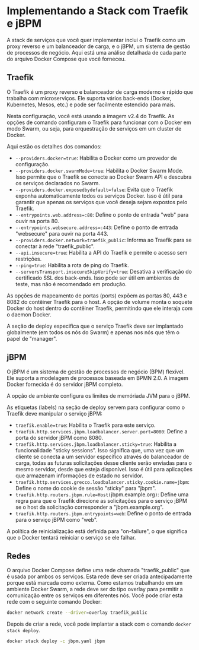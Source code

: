 # Implementando a Stack com Traefik e jBPM

A stack de serviços que você quer implementar inclui o Traefik como um proxy reverso e um balanceador de carga, e o jBPM, um sistema de gestão de processos de negócio. Aqui está uma análise detalhada de cada parte do arquivo Docker Compose que você forneceu.

## Traefik

O Traefik é um proxy reverso e balanceador de carga moderno e rápido que trabalha com microserviços. Ele suporta vários back-ends (Docker, Kubernetes, Mesos, etc.) e pode ser facilmente estendido para mais.

Nesta configuração, você está usando a imagem v2.4 do Traefik. As opções de comando configuram o Traefik para funcionar com o Docker em modo Swarm, ou seja, para orquestração de serviços em um cluster de Docker.

Aqui estão os detalhes dos comandos:

- `--providers.docker=true`: Habilita o Docker como um provedor de configuração.
- `--providers.docker.swarmMode=true`: Habilita o Docker Swarm Mode. Isso permite que o Traefik se conecte ao Docker Swarm API e descubra os serviços declarados no Swarm.
- `--providers.docker.exposedbydefault=false`: Evita que o Traefik exponha automaticamente todos os serviços Docker. Isso é útil para garantir que apenas os serviços que você deseja sejam expostos pelo Traefik.
- `--entrypoints.web.address=:80`: Define o ponto de entrada "web" para ouvir na porta 80.
- `--entrypoints.websecure.address=:443`: Define o ponto de entrada "websecure" para ouvir na porta 443.
- `--providers.docker.network=traefik_public`: Informa ao Traefik para se conectar à rede "traefik_public".
- `--api.insecure=true`: Habilita a API do Traefik e permite o acesso sem restrições.
- `--ping=true`: Habilita a rota de ping do Traefik.
- `--serversTransport.insecureSkipVerify=true`: Desativa a verificação do certificado SSL dos back-ends. Isso pode ser útil em ambientes de teste, mas não é recomendado em produção.

As opções de mapeamento de portas (ports) expõem as portas 80, 443 e 8082 do contêiner Traefik para o host. A opção de volume monta o soquete Docker do host dentro do contêiner Traefik, permitindo que ele interaja com o daemon Docker.

A seção de deploy especifica que o serviço Traefik deve ser implantado globalmente (em todos os nós do Swarm) e apenas nos nós que têm o papel de "manager".

## jBPM

O jBPM é um sistema de gestão de processos de negócio (BPM) flexível. Ele suporta a modelagem de processos baseada em BPMN 2.0. A imagem Docker fornecida é do servidor jBPM completo.

A opção de ambiente configura os limites de memóriada JVM para o jBPM.

As etiquetas (labels) na seção de deploy servem para configurar como o Traefik deve manipular o serviço jBPM:

- `traefik.enable=true`: Habilita o Traefik para este serviço.
- `traefik.http.services.jbpm.loadbalancer.server.port=8080`: Define a porta do servidor jBPM como 8080.
- `traefik.http.services.jbpm.loadbalancer.sticky=true`: Habilita a funcionalidade "sticky sessions". Isso significa que, uma vez que um cliente se conecta a um servidor específico através do balanceador de carga, todas as futuras solicitações desse cliente serão enviadas para o mesmo servidor, desde que esteja disponível. Isso é útil para aplicações que armazenam informações de estado no servidor.
- `traefik.http.services.grecco.loadbalancer.sticky.cookie.name=jbpm`: Define o nome do cookie de sessão "sticky" para "jbpm".
- `traefik.http.routers.jbpm.rule=Host(`jbpm.example.org`)`: Define uma regra para que o Traefik direcione as solicitações para o serviço jBPM se o host da solicitação corresponder a "jbpm.example.org".
- `traefik.http.routers.jbpm.entrypoints=web`: Define o ponto de entrada para o serviço jBPM como "web".

A política de reinicialização está definida para "on-failure", o que significa que o Docker tentará reiniciar o serviço se ele falhar.

## Redes

O arquivo Docker Compose define uma rede chamada "traefik_public" que é usada por ambos os serviços. Esta rede deve ser criada antecipadamente porque está marcada como externa. Como estamos trabalhando em um ambiente Docker Swarm, a rede deve ser do tipo overlay para permitir a comunicação entre os serviços em diferentes nós. Você pode criar esta rede com o seguinte comando Docker:

```bash
docker network create --driver=overlay traefik_public
```

Depois de criar a rede, você pode implantar a stack com o comando `docker stack deploy`.
```bash
docker stack deploy -c jbpm.yaml jbpm
```

